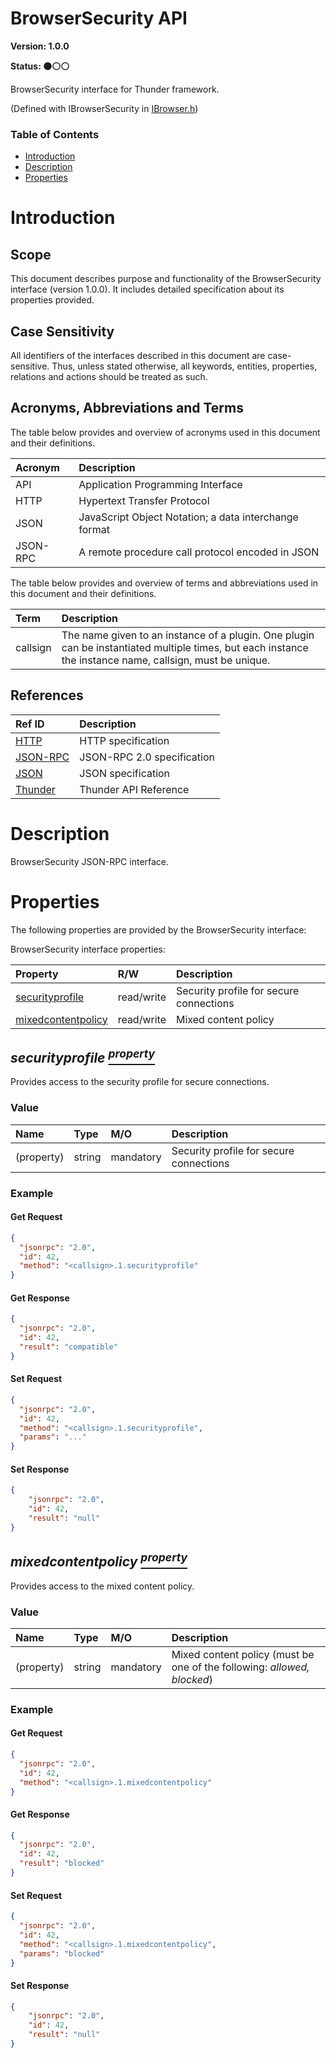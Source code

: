 <!-- Generated automatically, DO NOT EDIT! -->
<a id="head_BrowserSecurity_API"></a>
# BrowserSecurity API

**Version: 1.0.0**

**Status: :black_circle::white_circle::white_circle:**

BrowserSecurity interface for Thunder framework.

(Defined with IBrowserSecurity in [IBrowser.h](https://github.com/rdkcentral/ThunderInterfaces/blob/master/interfaces/IBrowser.h))

### Table of Contents

- [Introduction](#head_Introduction)
- [Description](#head_Description)
- [Properties](#head_Properties)

<a id="head_Introduction"></a>
# Introduction

<a id="head_Scope"></a>
## Scope

This document describes purpose and functionality of the BrowserSecurity interface (version 1.0.0). It includes detailed specification about its properties provided.

<a id="head_Case_Sensitivity"></a>
## Case Sensitivity

All identifiers of the interfaces described in this document are case-sensitive. Thus, unless stated otherwise, all keywords, entities, properties, relations and actions should be treated as such.

<a id="head_Acronyms,_Abbreviations_and_Terms"></a>
## Acronyms, Abbreviations and Terms

The table below provides and overview of acronyms used in this document and their definitions.

| Acronym | Description |
| :-------- | :-------- |
| <a name="acronym.API">API</a> | Application Programming Interface |
| <a name="acronym.HTTP">HTTP</a> | Hypertext Transfer Protocol |
| <a name="acronym.JSON">JSON</a> | JavaScript Object Notation; a data interchange format |
| <a name="acronym.JSON-RPC">JSON-RPC</a> | A remote procedure call protocol encoded in JSON |

The table below provides and overview of terms and abbreviations used in this document and their definitions.

| Term | Description |
| :-------- | :-------- |
| <a name="term.callsign">callsign</a> | The name given to an instance of a plugin. One plugin can be instantiated multiple times, but each instance the instance name, callsign, must be unique. |

<a id="head_References"></a>
## References

| Ref ID | Description |
| :-------- | :-------- |
| <a name="ref.HTTP">[HTTP](http://www.w3.org/Protocols)</a> | HTTP specification |
| <a name="ref.JSON-RPC">[JSON-RPC](https://www.jsonrpc.org/specification)</a> | JSON-RPC 2.0 specification |
| <a name="ref.JSON">[JSON](http://www.json.org/)</a> | JSON specification |
| <a name="ref.Thunder">[Thunder](https://github.com/WebPlatformForEmbedded/Thunder/blob/master/doc/WPE%20-%20API%20-%20WPEFramework.docx)</a> | Thunder API Reference |

<a id="head_Description"></a>
# Description

BrowserSecurity JSON-RPC interface.

<a id="head_Properties"></a>
# Properties

The following properties are provided by the BrowserSecurity interface:

BrowserSecurity interface properties:

| Property | R/W | Description |
| :-------- | :-------- | :-------- |
| [securityprofile](#property_securityprofile) | read/write | Security profile for secure connections |
| [mixedcontentpolicy](#property_mixedcontentpolicy) | read/write | Mixed content policy |

<a id="property_securityprofile"></a>
## *securityprofile [<sup>property</sup>](#head_Properties)*

Provides access to the security profile for secure connections.

### Value

| Name | Type | M/O | Description |
| :-------- | :-------- | :-------- | :-------- |
| (property) | string | mandatory | Security profile for secure connections |

### Example

#### Get Request

```json
{
  "jsonrpc": "2.0",
  "id": 42,
  "method": "<callsign>.1.securityprofile"
}
```

#### Get Response

```json
{
  "jsonrpc": "2.0",
  "id": 42,
  "result": "compatible"
}
```

#### Set Request

```json
{
  "jsonrpc": "2.0",
  "id": 42,
  "method": "<callsign>.1.securityprofile",
  "params": "..."
}
```

#### Set Response

```json
{
    "jsonrpc": "2.0",
    "id": 42,
    "result": "null"
}
```

<a id="property_mixedcontentpolicy"></a>
## *mixedcontentpolicy [<sup>property</sup>](#head_Properties)*

Provides access to the mixed content policy.

### Value

| Name | Type | M/O | Description |
| :-------- | :-------- | :-------- | :-------- |
| (property) | string | mandatory | Mixed content policy (must be one of the following: *allowed, blocked*) |

### Example

#### Get Request

```json
{
  "jsonrpc": "2.0",
  "id": 42,
  "method": "<callsign>.1.mixedcontentpolicy"
}
```

#### Get Response

```json
{
  "jsonrpc": "2.0",
  "id": 42,
  "result": "blocked"
}
```

#### Set Request

```json
{
  "jsonrpc": "2.0",
  "id": 42,
  "method": "<callsign>.1.mixedcontentpolicy",
  "params": "blocked"
}
```

#### Set Response

```json
{
    "jsonrpc": "2.0",
    "id": 42,
    "result": "null"
}
```

